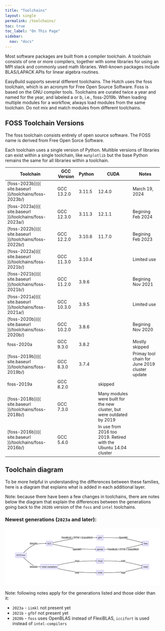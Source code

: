 ```yaml
---
title: "Toolchains"
layout: single
permalink: /toolchains/
toc: true
toc_label: "On This Page"
sidebar:
  nav: "docs"
---
```


Most software packages are built from a compiler toolchain. A toolchain consists of one or more compilers, 
together with some libraries for using an MPI stack and commonly used math libraries. Well-known packages
include BLAS/LAPACK APIs for linear algebra routines.

EasyBuild supports several different toolchains. The Hutch uses the foss toolchain, which
is an acronym for Free Open Source Software. Foss is based on the GNU compiler tools.
Toolchains are curated twice a year and named for the year, and labeled a or b, i.e., foss-2019b.
When loading multiple modules for a workflow, always load modules from the same toolchain. Do not mix and
match modules from different toolchains.

## FOSS Toolchain Versions

The foss toolchain consists entirely of open source software. The FOSS name is derived from Free Open Sorce Software.

Each toolchain uses a single version of Python. Multible versions of libraries can exist within a single toolchain, like 
`matplotlib` but the base Python remains the same for all libraries within a toolchain.


| Toolchain | GCC Version | Python | CUDA  |Notes |
| ----------|-------------|--------|-------|------|
| [foss-2023b]({{ site.baseurl }}/toolchains/foss-2023b/) | GCC 13.2.0 | 3.11.5 | 12.4.0 |March 19, 2024 |
| [foss-2023a]({{ site.baseurl }}/toolchains/foss-2023a/) | GCC 12.3.0 | 3.11.3 | 12.1.1 | Begining Feb 2024 |
| [foss-2022b]({{ site.baseurl }}/toolchains/foss-2022b/) | GCC 12.2.0 | 3.10.8 | 11.7.0 |Begining Feb 2023 |
| [foss-2022a]({{ site.baseurl }}/toolchains/foss-2021b/) | GCC 11.3.0 | 3.10.4 | | Limited use |
| [foss-2021b]({{ site.baseurl }}/toolchains/foss-2021b/) | GCC 11.2.0 | 3.9.6  | | Begining Nov 2021 |
| [foss-2021a]({{ site.baseurl }}/toolchains/foss-2021a/) | GCC 10.3.0 | 3.9.5  | | Limited use |
| [foss-2020b]({{ site.baseurl }}/toolchains/foss-2020b/) | GCC 10.2.0 | 3.8.6  | | Begining Nov 2020 |
| foss-2020a                                              | GCC 9.3.0  | 3.8.2  | | Mostly skipped |
| [foss-2019b]({{ site.baseurl }}/toolchains/foss-2019b/) | GCC 8.3.0  | 3.7.4  | | Primay tool chain for June 2019 cluster update |
| foss-2019a | GCC 8.2.0 |  | skipped |
| [foss-2018b]({{ site.baseurl }}/toolchains/foss-2018b/) | GCC 7.3.0 | | Many modules were built for the new cluster, but were outdated by 2019 |
| [foss-2016b]({{ site.baseurl }}/toolchains/foss-2016b/) | GCC 5.4.0 | | In use from 2016 too 2019. Retired with the Ubuntu 14.04 cluster |

## Toolchain diagram

To be more helpful in understanding the differences between these families, here is a diagram that explains what is added in
each additional layer.

Note: because there have been a few changes in toolchains, there are notes below the diagram
that explain the differences between the generations going back to the `2020b` version of the `foss` and `intel` toolchains.

<!-- https://github.com/easybuilders/easybuild-docs/blob/03891cbe6404a7fa237f289c99a660cfac5d7a73/docs/common-toolchains.md?plain=1#L9 -->
### Newest generations (`2023a` and later):


<!--

Mermaid diagrams will not render on GitHub Pages sites.
So I took a screenshot of the diagram as rendered on github.com
and display it here. If you need to update the diagram, uncomment 
the mermaid code below and update the diagram. Then take a screenshot
and save it as docs/images/toolchain-diagram.png.

Note that the Mermaid code has several "hyphen-hyphen greater than" in
it and that breaks the HTML comment. So I changed the hyphens to tildes,
if you modify the diagram, please change them back to hyphens.

-->

![Toolchain Diagram](images/toolchain-diagram.png)

<!--
```mermaid
graph LR
  A[GCCCore] ~~> |binutils| B[GCC];
  A ~~> |binutils| C[intel-compilers];
  B ~~> |OpenMPI| E[gompi];
  C ~~> |impi| F[iimpi];
  B ~~> |FlexiBLAS + FFTW + ScaLAPACK| D[gfbf];
  D ~~> |OpenMPI| G[foss];
  E ~~> |FlexiBLAS + FFTW + ScaLAPACK| G[foss];
  F ~~> |imkl| Z[intel];
  C ~~> |imkl| H[iimkl];
  H ~~> |impi| Z[intel];
```

-->

Note: following notes apply for the generations listed and those older than it:

- `2023a` - `iimkl` not present yet
- `2021b` - `gfbf` not present yet
- `2020b` - `foss` uses OpenBLAS instead of FlexiBLAS, `iccifort` is used instead of `intel-compilers`

